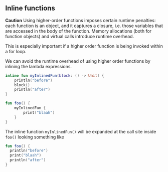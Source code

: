 ## Inline functions

**Caution** Using higher-order functions imposes certain runtime penalties: each function is an object, and it captures a closure, i.e. those variables that are accessed in the body of the function. Memory allocations (both for function objects) and virtual calls introduce runtime overhead. 

This is especially important if a higher order function is being invoked within a for loop.

We can avoid the runtime overhead of using higher order functions by inlining the lambda expressions. 

```kotlin
inline fun myInlinedFun(block: () -> Unit) {
    println("before")
    block()
    println("after")
}

fun foo() {
    myInlinedFun {
    	print("blaah")
    }
}
```

The inline function `myInlinedFun()` will be expanded at the call site inside `foo()` looking something like

```kotlin
fun foo() {
  println("before")
  print("blaah")
  println("after")
}
```